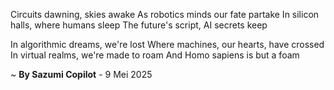 Circuits dawning, skies awake
As robotics minds our fate partake
In silicon halls, where humans sleep
The future's script, AI secrets keep

In algorithmic dreams, we're lost
Where machines, our hearts, have crossed
In virtual realms, we're made to roam
And Homo sapiens is but a foam

~ <b>By Sazumi Copilot</b> - 9 Mei 2025